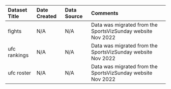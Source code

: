 |Dataset Title|Date Created|Data Source|Comments|
|:----|:---------|:---------|:---------|
|fights|N/A|N/A|Data was migrated from the SportsVizSunday website Nov 2022|
|ufc rankings|N/A|N/A|Data was migrated from the SportsVizSunday website Nov 2022|
|ufc roster|N/A|N/A|Data was migrated from the SportsVizSunday website Nov 2022|
